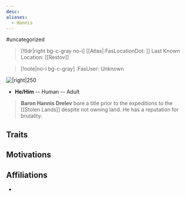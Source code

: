 ```yaml
---
desc:
aliases:
  - Hannis
---
```

#uncategorized
>[!tldr|right bg-c-gray no-i] [[Atlas|:FasLocationDot: ]] Last Known Location: [[Restov]]

>[!note|no-i bg-c-gray] :FasUser: Unknown

![|right|250](https://2e.aonprd.com/Images/Monsters/HannisDrelev.png)

- **He/Him** -- Human -- Adult

>**Baron Hannis Drelev** bore a title prior to the expeditions to the [[Stolen Lands]] despite not owning land. He has a reputation for brutality.

## Traits

## Motivations


## Affiliations
- 